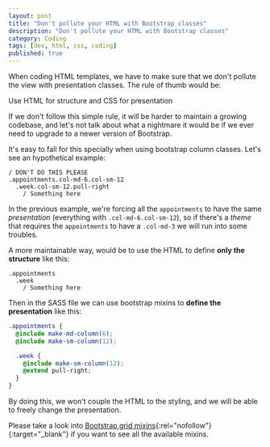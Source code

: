 ```yaml
---
layout: post
title: "Don't pollute your HTML with Bootstrap classes"
description: "Don't pollute your HTML with Bootstrap classes"
category: Coding
tags: [dev, html, css, coding]
published: true
---
```

When coding HTML templates, we have to make sure that we don't pollute the view
with presentation classes. The rule of thumb would be:

<div class="update">
  Use HTML for structure and CSS for presentation
</div>

If we don't follow this simple rule, it will be harder to maintain a growing
codebase, and let's not talk about what a nightmare it would be if we ever need
to upgrade to a newer version of Bootstrap.

It's easy to fall for this specially when using bootstrap column classes.
Let's see an hypothetical example:

```haml
/ DON'T DO THIS PLEASE
.appointments.col-md-6.col-sm-12
  .week.col-sm-12.pull-right
    / Something here
```

In the previous example, we're forcing all the `appointments` to have the same
_presentation_ (everything with `.col-md-6.col-sm-12`), so
if there's a _theme_ that requires the `appointments` to have a `.col-md-3` we
will run into some troubles.

A more maintainable way, would be to use the HTML to define
**only the structure** like this:

```haml
.appointments
  .week
    / Something here
```

Then in the SASS file we can use bootstrap mixins to **define the presentation**
like this:

```scss
.appointments {
  @include make-md-column(6);
  @include make-sm-column(12);

  .week {
    @include make-sm-column(12);
    @extend pull-right;
  }
}
```

By doing this, we won't couple the HTML to the styling, and we will be able to
freely change the presentation.

Please take a look into
[Bootstrap grid mixins](http://getbootstrap.com/css/#mixins){:rel="nofollow"}{:target="_blank"}
if you want to see all the available mixins.
